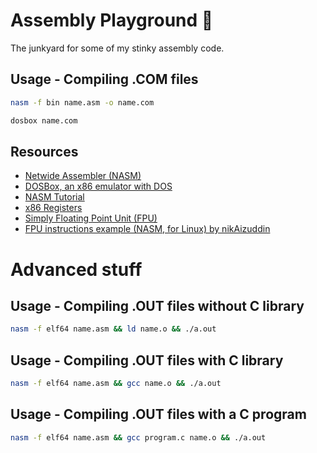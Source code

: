 # Assembly Playground :rocket:

The junkyard for some of my stinky assembly code.

## Usage - Compiling .COM files

``` bash 
nasm -f bin name.asm -o name.com
```

``` bash
dosbox name.com
```

## Resources

* [Netwide Assembler \(NASM\)](https://www.nasm.us/)
* [DOSBox, an x86 emulator with DOS](https://www.dosbox.com/)
* [NASM Tutorial](https://cs.lmu.edu/~ray/notes/nasmtutorial/)
* [x86 Registers](http://www.eecg.toronto.edu/~amza/www.mindsec.com/files/x86regs.html)
* [Simply Floating Point Unit \(FPU\)](http://www.website.masmforum.com/tutorials/fptute/#intro)
* [FPU instructions example \(NASM, for Linux\) by nikAizuddin](https://gist.github.com/nikAizuddin/0e307cac142792dcdeba)

# Advanced stuff

## Usage - Compiling .OUT files without C library

``` bash
nasm -f elf64 name.asm && ld name.o && ./a.out
```

## Usage - Compiling .OUT files with C library

``` bash
nasm -f elf64 name.asm && gcc name.o && ./a.out
```

## Usage - Compiling .OUT files with a C program

``` bash
nasm -f elf64 name.asm && gcc program.c name.o && ./a.out
```


